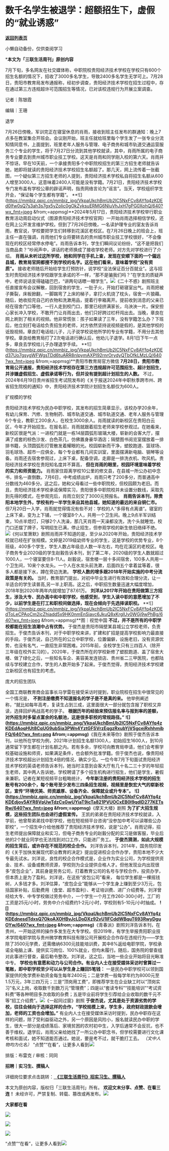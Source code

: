 # 数千名学生被退学：超额招生下，虚假的“就业诱惑”

[**返回列表页**](/gzh/三联生活周刊)

小懒自动备份，仅供查阅学习

***本文为「三联生活周刊」原创内容**

  
  
7月下旬，多名网友在社交媒体称，中职院校贵阳经济技术学校在学校只有600个招生名额的情况下，招收了3000多名学生，导致2400多名学生无学可上。7月28日，贵阳市教育局发布通报称，经初步调查，贵阳经济技术学校在招生过程中，存在通过第三方违规超许可范围招生等情况，已对该校违规行为开展立案调查。  
  
  
记者｜陈银霞

编辑｜王珊

退学

7月26日傍晚，军训完正在寝室休息的肖雨，接收到班主任发布的群通知：晚上7点多在教室集合开班会。会议刚开始，班主任就给班里每个学生发了一张专业分流知情同意书，上面提到，班里老年人服务与管理、电子商务和城市轨道交通运营服务三个专业的学生，将于7月27日分流到其他学校就读，其中，肖雨所属的电子商务专业要去到贵州城市职业技工学校。这天是肖雨和同学刚入校的第六天。肖雨并不惊讶。早在10天前，一个承接贵阳多个中职院校招生的第三方招生老师就告诉她，她即将就读的贵阳经济技术学校招生名额超了。那几天，网上流传着一张截图，一个疑似第三方招生老师的人提到，贵阳经济技术学校私自将招生名额从600人增至3000人，这意味着2400人可能是没有学籍。7月21日，贵阳经济技术学校专门发布盖有学校公章的辟谣声明，指责网络言论为“谣言”。当天，学校组织学生开会，“保证每个学生都有学籍”。
**![](https://mmbiz.qpic.cn/mmbiz_jpg/VkpaUkchBmUb2IC5NxFCv8AYfq4zKDEd0lfw0sQ7s3ah3s7gx5yZolic0gOkZyksuERMG6NIuVhJxH7gPG0XohQ/640?wx_fmt=jpeg
&from;=appmsg)**2024年5月17日，贵阳经济技术学校举行职业教育活动周启动仪式（图源贵阳经济技术学校官网）一开始肖雨选择相信学校，还在网上公开发言维护学校。但到了7月26日傍晚，一名读护理专业的室友告诉肖雨，教官说，学校要把学生们转移到花溪区老校区。在7月26日晚上的班会上，班主任一直在强调，肖雨他们专业将要转去的贵州城市职业技工学校很好，“不会像现在的校区经常停水停电”。肖雨告诉本刊，学生们瞬间议论纷纷，“这不是把我们当商品卖？”吵闹声中，讲话的老师换成了接收学校老师。对方先对学校进行了介绍。
**肖雨从未听过这所学校，她和同学在手机上查，发现在安顺下面的一个偏远县城，教育局官网都搜不到学校的名字。这在他们看来，意味着学校“没有资质”。**
接收老师随后开始给学生打预防针，说学校“没法保证百分百就业”。这与招生时贵阳经济技术学校跟学生承诺的不一样，“那不是骗我们吗？”在学生的质疑声中，老师说话变得磕磕巴巴，“讲两句话瞟一眼学生”。![](https://mmbiz.qpic.cn/mmbiz_jpg/c2Sib3Mp7pOPtt1vAX1bibJ1zVUUicnthe2M725vcficpfARKdNRiaJMNuN9MuszpqDkwfbGGgv7WicGKFrTqDOTODEA/640?wx_fmt=jpeg&from;=appmsg)《二十不惑》剧照班主任直接宣布会议解散，回到宿舍的学生，一肚子火，开始打砸寝室出气。肖雨把被子撕裂，床板掀翻，一脚踹弯了上床的梯子，拿打火机烧了枕头，宿舍一片狼藉。随后，她收拾完自己的衣物和洗漱用品，提着行李箱离开。提前收到消息的父亲已经在宿舍门口等他，一行人走到校门口，那里已经挤满家长，乌泱泱一片。保安担心家长冲入学校，不敢开门让肖雨出去，他们只好跨过栏杆闯出去。当晚，章良在网上刷到了相关的视频。他非常慌张：孩子如果读了三年，没有学籍怎么办？下班后，他立刻打电话给负责招生的老师，对方依然坚持说视频是假的，是其他学校的诋毁视频。章良打电话给儿子，儿子说学校说他所学的专业有学籍，不用分去其他学校。章良给教育局打了2次电话进行确认后，他劝儿子退学。8月1日下午一点多，章良去学校给儿子办理退学手续。
**![](https://mmbiz.qpic.cn/mmbiz_jpg/VkpaUkchBmUb2IC5NxFCv8AYfq4zKDEd37Uo7gsygWFWgsTDd6tuARR8nIpymAXPI92rnrOrydyQTbOfkLMzLQ/640?wx_fmt=jpeg
&from;=appmsg)**贵阳市教育局官方微信
**7月28日，贵阳市教育局公开通报，贵阳经济技术学校存在第三方违规超许可范围招生、超计划招生，并涉嫌虚假招生、虚假承诺等行为，但并没有提到超计划招生的人数。**
不过，2024年6月19日贵州省招生考试院发布的《关于报送2024年中职秋季跨市州、跨省招生院校的通知》中，贵阳经济技术学院计划招生名额仅为600人。

扩规模的学校

贵阳经济技术学校为民办中职学校，其发布的招生简章显示，该校办学20余年，有幼儿保育、汽修、生物制药、城市轨道交通、城市轨道交通、老年人服务与管理6个专业，教职工200余人，在校生3000余人。肖雨就读的新校区在贵阳白云区，今年才开始招生。在报名前，肖雨就跟着招生老师来学校参观过。在她看来，新校区很是气派：一进校门就是一栋14层圆弧形玻璃大楼，崭新的会客大厅，摆满了成套的棕色沙发、白色茶几，仿佛置身豪华酒店；隔壁图书阅览室摆放着一排排书籍，头顶圆弧形灯管散发着耀眼的光。校园崭新而干净，塑胶跑道、篮球场、羽毛球场、超市一应俱全，每个专业都有几间实训室，里面摆满新电脑、钢琴等设备。肖雨还去宿舍参观过，上床下桌，配备空调，走廊是一排洗衣机、吹风机。贵阳经济技术学校在贵阳知名度并不算高，
**但在肖雨的眼里，校园环境意味着学校的实力和师资能力。**
肖雨家住距离学校10公里的修文县，在县城一所公办初中念书，排名一直倒数。7月6日，中考成绩出炉，肖雨只考了200多分，而普通高中分数线为460多分。这之后，她和父母看过一些中职院校，但校园颇为老旧。而且，贵阳经济技术学校承诺保障实习，贵阳很多中职院校并未设置分数线，采取先到先得的模式，在参观完后，肖雨立刻交了3000元预报名。
**肖雨告诉本刊，除贵阳本地学生外，学校有约一半学生来自其他县城，她知道的最远的来自铜仁市。**
但7月20日一入学，肖雨就觉得情况有些不对：学校的人“多得有点离谱”。寝室的上床下桌，变为上下铺，一个寝室8个人，共用一个卫生间。晚上9点半军训结束，10点半熄灯，只够2个人洗澡，那几天肖雨一天澡都没洗，洗个头就睡觉。校门口还摆了牌子，写明招生已满，停止招生，但参观学校的新生依旧络绎不绝。![](https://mmbiz.qpic.cn/mmbiz_jpg/c2Sib3Mp7pOPtt1vAX1bibJ1zVUUicnthe2zICU00IP6Eg34yNhftByxiaTKwp5NMkyvFBE8GvsPZ8yDkOnEXqbW0g/640?wx_fmt=jpeg&from;=appmsg)《何以笙箫默》剧照肖雨并不知道的是，至少从2020年开始，贵阳经济技术学校就已经在扩张规模。文婷是2019级幼师专业的学生，这是学校的优势专业，8个班级，400多个学生，学生人数占年级总人数一半左右，均在花溪区的老校区。电子商务专业2020级的学生赵毅告诉本刊，到了第二年，2020级的学生人数就超过1000人，一个寝室要住8-11人。赵毅说，宿舍楼一层十多间宿舍，100多人共用一个卫生间，10来个水龙头。一个人在水龙头前洗漱，后面四五个拿着盆等着，很多人都是接下水，蹲在旁边洗漱。
**学校人数的增多跟2018年开始实施的中考分流政策是有关的。**
当时，教育部门提出，对初中毕业生进行有效和合理分流，让一半适合的学生读普高,另一半上职高。这之后，中职招生数量迅速大幅度增加，2018年到2020年两年内就增加了87.61万。
**刘洋从2017年开始在贵阳做第三方招生，涉及大专、民办高中和中职学校，他感受到，学生入读中职的意愿增加了不少，以前学生是在打工和职校间做选择，现在会倾向于先选择读职校。**
**![](https://mmbiz.qpic.cn/mmbiz_jpg/VkpaUkchBmUb2IC5NxFCv8AYfq4zKDEdToLeCPAoCm2icZhiadd5x9HK0nmEnSiavc6JkuQ8xKrglUv0WGj9wPhBg/640?wx_fmt=jpeg
&from;=appmsg)**图｜视觉中国 **不过，并不是所有的中职学校都能在招生浪潮中占有优势。**
于俊杰是贵阳市隔壁某县城公立学校老师，负责招生。于俊杰告诉本刊，对于中职学校来讲，扩建和扩招是提高学校影响力最直接的手段。于俊杰说，自己所在的公立中职学校，位置偏僻，设施老旧，没有资源优势，也没有名气，一直招生非常困难。2015年前，全校学生只有三四百人（除开三年级在校外实习的）。2020年，于俊杰所在的学校新修了塑胶跑道、盖了宿舍大楼、做了绿化之后，一些知名车企、美容美发连锁店、贵州省二三甲医院，也都陆续与学校建立合作，学生的人数开始多了起来。于俊杰觉得，贵阳经济技术学校建立新校区也有招生的考虑。

庞大的招生团队

全国工商联教育商会监事长马学雷在接受采访时提到，职业院校在招生中很常见的一个情况是， **不到注册缴费不知道报名的学子是不是真的来。**
他举例阐述称，“就比如每年高考，复读生占到三成，这里面很大一部分就包含报了职校又弃读，选择回炉再战高考的学子。
**根据历年的经验来预估报名率与报到率的差额，对外招生时多留点富余的名额池，这是很多职校的常规路径。”**
**![](https://mmbiz.qpic.cn/mmbiz_png/VkpaUkchBmUb2IC5NxFCv8AYfq4zKDEdAoqHUt8CqUG9ubSia3PWn4YztGFSVrzEqgzRxubYjVSgcejRxhhmibFQ/640?wx_fmt=png
&from;=appmsg)**《我在未来等你》剧照于俊杰告诉本刊，以他所在学校为例，2021年计划招生名额1300人，初始招生1600人，到10月通常留下学生都在计划名额之内。若有多余，学校可向教育局申请，他们会考察学校基础设施和师资，如果满足条件，也会额外批准学籍。但于俊杰也说，像贵阳经济技术学校超出计划招生4倍的情况，确实少见。一位今年7月下旬面试贵阳经济技术学校的英语老师告诉本刊，她当时注意到会客大厅有几十名二三十岁的年轻招生老师，其中两人告诉她，学校聘请了多个招生机构进行招生，他们是学生，暑假来兼职。记者在某短视频平台粗略统计，
**今年新注册的贵阳经济技术学校的招生账号有200余个，每个账号至少发布三四条招生视频，视频里是恢宏大气的崭新校区，宣传“环境优美、师资雄厚、设备齐全、保障就业或升专本”。**
**![](https://mmbiz.qpic.cn/mmbiz_jpg/VkpaUkchBmUb2IC5NxFCv8AYfq4zKDEdjov5AYR8VpUwTdzCsGwUYiaT9icTa821PVUOCxEB0l9qdID277KETsRw/640?wx_fmt=jpeg
&from;=appmsg)**《摩天大楼》剧照 **为了扩大招生规模，这些招生团队也会进行虚假宣传。**
王凯的弟弟在贵阳经济技术学校就读，入学前，他曾帮弟弟找中职学校，他在短视频平台咨询“没参加中考可以读哪些公办职校”，一个招生中介给他推荐了贵阳经济技术学校，说是“公办”。肖雨记得，招生老师提出保障就业和实习，但电子商务专业的赵毅分配的实习是做客服，毕业后他的2个就业同学也无法找到对口工作，只能进厂务工。
**于俊杰猜测，如此大规模的招生背后，或许存在不规范的校企合作。**
刘洋告诉本刊，2014年，国务院印发的《关于加快发展现代职业教育的决定》提出促进校企合作办学，贵阳本地不少大专最先试水。刘洋说，良性的校企合作模式是，企业作为实业公司，为学校提供资金、技术、设备或教师资源，学校则为企业提供合格人才。但他发现业内出现很多“皮包企业”，其前身是劳务公司，打着教育公司的名号与学校合作，投资办学，但本质上是为了盈利。刘洋说，在这些“皮包公司”看来，
每位学生都是一棵摇钱树，人多钱才多。刘洋估算，“皮包企业”能够从一个学生身上赚到至少3万元，包括国家补贴，后勤费用（食堂、超市盈利）、考证培训费、进厂介绍费等。刘洋曾经给大专、中专学校做过劳务中介，一个学生一个月工作260-300小时，工厂的工资是25元/小时，劳务中介介绍费约1-2元/小时，学校则有5-10元/小时抽成。
**![](https://mmbiz.qpic.cn/mmbiz_jpg/VkpaUkchBmUb2IC5NxFCv8AYfq4zKDEdnesdTdxsQ7OkoAXOHBvJcLDoDXz92vU1lFCddWBquT693RwyDguOYw/640?wx_fmt=jpeg
&from;=appmsg)**《青春派》剧照刘洋告诉本刊，在贵州，一开始这样的操作多发生在大专学校。但2019年，有学生举报贵阳职业技术学院电职学院与贵州微学教育科技有限公司开展校企合作存在违规行为——学生除了3500元学费，还需缴纳6300元技能培训费，其中8%返给电职学院，学校承诺全电脑上课、提供实习岗位、100%就业，但均未履行。随后，国务院的督查组对此事进行督查，最后勒令整改。刘洋说，这之后，当地一些企业开始将目光瞅准中专。
**学校也有意愿和动力与公司合作。有业内人士在接受媒体采访时曾算过一笔账，即中职学校至少可以从学生身上赚回5笔钱：**
一是民办中职学校可以领到国家提供的免学费补助资金每生每年2400元；二是学费一般每学年约为8000元至1.5万元，3年三四万元；三是“顶岗用工费”，即推荐学生在企业缺工时以“顶岗实习”名义上岗，收取数千到数万元“管理费”；四是以“套读专科”“技能培训”“考试资料费”等各种明目多次收取的杂费；五是毕业前将学生引荐给企业收取的数千元不等“招工介绍费”。![](https://mmbiz.qpic.cn/mmbiz_jpg/c2Sib3Mp7pOPtt1vAX1bibJ1zVUUicnthe2ichnfOCaGfBY91PQHmK3qiavkgoicvy90rHOKVNicP6hicn6gkhibLicAUAkw/640?wx_fmt=jpeg&from;=appmsg)《一起同过窗》剧照
**于俊杰说，尤其是处于资源劣势的学校，往往会倾向于选择这样的合作，“学校规模上来，学生多，政府财政拨款会增加，老师的工资也会增加。”**
有业内人士在接受媒体采访时提到，民办中职存在这样的问题，除了受利益驱动之外，另一个原因是风险小，报名就读民办中职的学生，很大一部分是成绩落后、家境贫困的农村初中生，入学后通常不会反抗，也不善于维权。退学后，肖雨父亲给她找了一所公办中职念书，但学校需要进行文化课考核和面试，她不知道能否通过。她说，要是考不过，就干脆打工去。
_（文中人物均为化名）_
“点赞”“在看”，让更多人看到![](https://mmbiz.qpic.cn/mmbiz_gif/c2Sib3Mp7pON9hkSZwdTibRHNZSMPyiapUCHJwlyoZVBC3SfmPmF0VKjkm3NiaToQloHFJ6icyicqZnqgXp6pSQJt5gg/640?wx_fmt=gif&from;=appmsg&wxfrom;=5&wx;_lazy=1&tp;=wxpic)  
  
  
  
  
  

排版：布雷克 / 审核：同同

  
 **招聘｜实习生、撰稿人**  

详细岗位要求点击跳转：[
**《三联生活周刊》招实习生、撰稿人**](http://mp.weixin.qq.com/s?__biz=MTc5MTU3NTYyMQ==&mid=2651136871&idx=3&sn=f1c0777fe9d31881e5dfca68ebc2937f&chksm=5907324d6e70bb5b3546dfe1c7b31b5fe05664bebbf36356ba9a1a352e0678444cad62875ad4&scene=21#wechat_redirect)

本文为原创内容，版权归「三联生活周刊」所有。 **欢迎文末分享、点赞、在看三连！**
未经许可，严禁复制、转载、篡改或再发布。![](https://mmbiz.qpic.cn/sz_mmbiz_png/Gg7Qtoh7Aic9ZTmAdCc80b4nD7xicgPt863QWU7oNswDx19XrjfTtSl8QwatY2EEZGuNd1WRRiapDZjcDhTnNYmBg/640?wx_fmt=other&wxfrom;=5&wx;_lazy=1&wx;_co=1&retryload;=1&tp;=webp)

 **大家都在看**

  
[![](https://mmbiz.qpic.cn/mmbiz_jpg/c2Sib3Mp7pOOS9YXkbjnLTcB0GDm5raZHvlzfCsm23qQ06CSkjr3GWy0Oq51EBLSTvhmeLFvgKxjhn1IGQMIDrA/640?wx_fmt=other&from;=appmsg&wxfrom;=5&wx;_lazy=1&wx;_co=1&tp;=webp)](http://mp.weixin.qq.com/s?__biz=MTc5MTU3NTYyMQ==&mid=2651406633&idx=1&sn=34e0b8ecbbba4ce6e382d49a24169c0e&chksm=590b50036e7cd9158d25207c61e69ba421a7a8b813b0ab6b3f7cd8009ff4e44b38101ca49b5c&scene=21#wechat_redirect)  

![](https://mmbiz.qpic.cn/sz_mmbiz_png/Gg7Qtoh7Aic9ZTmAdCc80b4nD7xicgPt86k1kgpU51hWCHjV92ryhVW35PLCvLhxLw9XDhXjgeDyZhHSx5EbRcfg/640?wx_fmt=other&wxfrom;=5&wx;_lazy=1&wx;_co=1&retryload;=1&tp;=webp)

  
[![](https://mmbiz.qpic.cn/mmbiz_jpg/c2Sib3Mp7pOOscRuZrCibCxsE1u7UtPialkZVdnsVfBBVIibicXz2dOryRyANicobSjntgBDLQWwVDLqIjZ68BicsnwDQ/640?wx_fmt=other&from;=appmsg&wxfrom;=5&wx;_lazy=1&wx;_co=1&tp;=webp)]()  
  
“点赞”“在看”，让更多人看到![](https://mmbiz.qpic.cn/mmbiz_gif/c2Sib3Mp7pON9hkSZwdTibRHNZSMPyiapUCHJwlyoZVBC3SfmPmF0VKjkm3NiaToQloHFJ6icyicqZnqgXp6pSQJt5gg/640?wx_fmt=gif&from;=appmsg&wxfrom;=5&wx;_lazy=1&tp;=webp)

